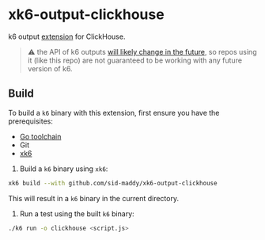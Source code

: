 # xk6-output-clickhouse

k6 output [extension](https://k6.io/docs/extensions/guides/what-are-k6-extensions/) for ClickHouse.

> :warning: the API of k6 outputs [will likely change in the future](https://github.com/grafana/k6/issues/2430), so
> repos using it (like this repo) are not guaranteed to be working with any future version of k6.

## Build

To build a `k6` binary with this extension, first ensure you have the prerequisites:

- [Go toolchain](https://go101.org/article/go-toolchain.html)
- Git
- [xk6](https://github.com/grafana/xk6)

1. Build a `k6` binary using `xk6`:

```bash
xk6 build --with github.com/sid-maddy/xk6-output-clickhouse
```

This will result in a `k6` binary in the current directory.

1. Run a test using the built `k6` binary:

```bash
./k6 run -o clickhouse <script.js>
```
